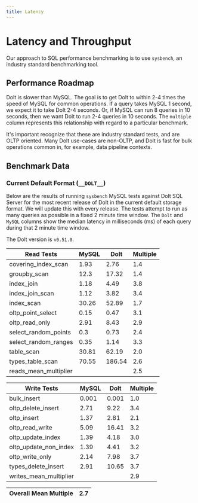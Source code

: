 ```yaml
---
title: Latency
---
```


# Latency and Throughput

Our approach to SQL performance benchmarking is to use `sysbench`, an
industry standard benchmarking tool.

## Performance Roadmap

Dolt is slower than MySQL. The goal is to get Dolt to within 2-4 times
the speed of MySQL for common operations. If a query takes MySQL 1
second, we expect it to take Dolt 2-4 seconds. Or, if MySQL can run 8
queries in 10 seconds, then we want Dolt to run 2-4 queries in 10
seconds. The `multiple` column represents this relationship with
regard to a particular benchmark.

It's important recognize that these are industry standard tests, and
are OLTP oriented. Many Dolt use-cases are non-OLTP, and Dolt is fast
for bulk operations common in, for example, data pipeline contexts.

## Benchmark Data

### Current Default Format (`__DOLT__`)

Below are the results of running `sysbench` MySQL tests against Dolt
SQL Server for the most recent release of Dolt in the current default 
storage format. We will update this with every release. The tests 
attempt to run as many queries as possible in a fixed 2 minute time 
window. The `Dolt` and `MySQL` columns show the median latency in 
milliseconds (ms) of each query during that 2 minute time window.

The Dolt version is `v0.51.0`.

<!-- START___DOLT___LATENCY_RESULTS_TABLE -->
|       Read Tests        | MySQL |  Dolt  | Multiple |
|-------------------------|-------|--------|----------|
| covering\_index\_scan   |  1.93 |   2.76 |      1.4 |
| groupby\_scan           |  12.3 |  17.32 |      1.4 |
| index\_join             |  1.18 |   4.49 |      3.8 |
| index\_join\_scan       |  1.12 |   3.82 |      3.4 |
| index\_scan             | 30.26 |  52.89 |      1.7 |
| oltp\_point\_select     |  0.15 |   0.47 |      3.1 |
| oltp\_read\_only        |  2.91 |   8.43 |      2.9 |
| select\_random\_points  |   0.3 |   0.73 |      2.4 |
| select\_random\_ranges  |  0.35 |   1.14 |      3.3 |
| table\_scan             | 30.81 |  62.19 |      2.0 |
| types\_table\_scan      | 70.55 | 186.54 |      2.6 |
| reads\_mean\_multiplier |       |        |      2.5 |

|       Write Tests        | MySQL | Dolt  | Multiple |
|--------------------------|-------|-------|----------|
| bulk\_insert             | 0.001 | 0.001 |      1.0 |
| oltp\_delete\_insert     |  2.71 |  9.22 |      3.4 |
| oltp\_insert             |  1.37 |  2.81 |      2.1 |
| oltp\_read\_write        |  5.09 | 16.41 |      3.2 |
| oltp\_update\_index      |  1.39 |  4.18 |      3.0 |
| oltp\_update\_non\_index |  1.39 |  4.41 |      3.2 |
| oltp\_write\_only        |  2.14 |  7.98 |      3.7 |
| types\_delete\_insert    |  2.91 | 10.65 |      3.7 |
| writes\_mean\_multiplier |       |       |      2.9 |

| Overall Mean Multiple | 2.7 |
|-----------------------|-----|
<!-- END___DOLT___LATENCY_RESULTS_TABLE -->
<br/>
